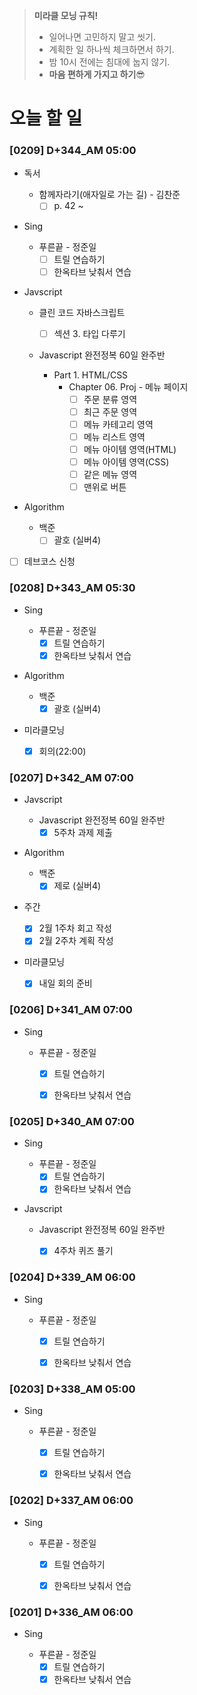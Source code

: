 > **미라클 모닝 규칙!**
>
> - 일어나면 고민하지 말고 씻기.
> - 계획한 일 하나씩 체크하면서 하기.
> - 밤 10시 전에는 침대에 눕지 않기.
> - **마음 편하게 가지고 하기**😎



# 오늘 할 일

### [0209] D+344_AM 05:00

- 독서

  - 함께자라기(애자일로 가는 길) - 김찬준
    - [ ] p. 42 ~ 
- Sing

  - 푸른끝 - 정준일
    - [ ] 트릴 연습하기
    - [ ] 한옥타브 낮춰서 연습
- Javscript

  - 클린 코드 자바스크립트

    - [ ] 섹션 3. 타입 다루기
  - Javascript 완전정복 60일 완주반
    - Part 1. HTML/CSS
      - Chapter 06. Proj - 메뉴 페이지
        - [ ] 주문 분류 영역
        - [ ] 최근 주문 영역
        - [ ] 메뉴 카테고리 영역
        - [ ] 메뉴 리스트 영역
        - [ ] 메뉴 아이템 영역(HTML)
        - [ ] 메뉴 아이템 영역(CSS)
        - [ ] 같은 메뉴 영역
        - [ ] 맨위로 버튼
- Algorithm

  - 백준
    - [ ] 괄호 (실버4)
- [ ] 데브코스 신청



### [0208] D+343_AM 05:30

- Sing

  - 푸른끝 - 정준일
    - [x] 트릴 연습하기
    - [x] 한옥타브 낮춰서 연습
- Algorithm

  - 백준
    - [x] 괄호 (실버4)
- 미라클모닝
  - [x] 회의(22:00)

### [0207] D+342_AM 07:00

- Javscript

  - Javascript 완전정복 60일 완주반
    - [x] 5주차 과제 제출
- Algorithm

  - 백준
    - [x] 제로 (실버4)
- 주간
  - [x] 2월 1주차 회고 작성
  - [x] 2월 2주차 계획 작성
- 미라클모닝
  - [x] 내일 회의 준비



### [0206] D+341_AM 07:00

- Sing

  - 푸른끝 - 정준일
    - [x] 트릴 연습하기
    - [x] 한옥타브 낮춰서 연습



### [0205] D+340_AM 07:00

- Sing

  - 푸른끝 - 정준일
    - [x] 트릴 연습하기
    - [x] 한옥타브 낮춰서 연습
- Javscript

  - Javascript 완전정복 60일 완주반
    - [x] 4주차 퀴즈 풀기



### [0204] D+339_AM 06:00

- Sing

  - 푸른끝 - 정준일
    - [x] 트릴 연습하기
    - [x] 한옥타브 낮춰서 연습



### [0203] D+338_AM 05:00

- Sing

  - 푸른끝 - 정준일
    - [x] 트릴 연습하기
    - [x] 한옥타브 낮춰서 연습



### [0202] D+337_AM 06:00

- Sing

  - 푸른끝 - 정준일
    - [x] 트릴 연습하기
    - [x] 한옥타브 낮춰서 연습



### [0201] D+336_AM 06:00

- Sing

  - 푸른끝 - 정준일
    - [x] 트릴 연습하기
    - [x] 한옥타브 낮춰서 연습